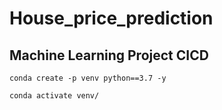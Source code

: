 # House_price_prediction

## Machine Learning Project CICD


```
conda create -p venv python==3.7 -y
```

```
conda activate venv/
```

 